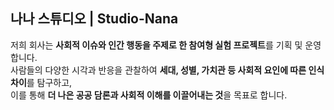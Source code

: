 ## 나나 스튜디오 | Studio-Nana

저희 회사는 **사회적 이슈와 인간 행동을 주제로 한 참여형 실험 프로젝트**를 기획 및 운영합니다.  
사람들의 다양한 시각과 반응을 관찰하여 **세대, 성별, 가치관 등 사회적 요인에 따른 인식 차이**를 탐구하고,  
이를 통해 **더 나은 공공 담론과 사회적 이해를 이끌어내는 것**을 목표로 합니다.
